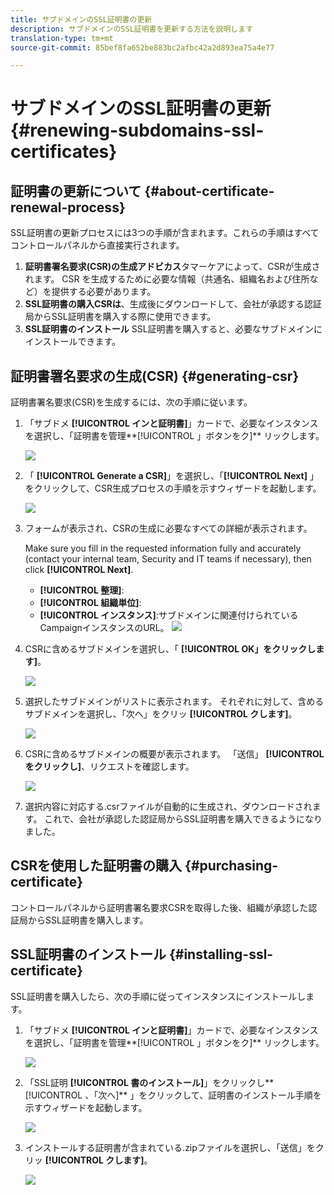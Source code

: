 ```yaml
---
title: サブドメインのSSL証明書の更新
description: サブドメインのSSL証明書を更新する方法を説明します
translation-type: tm+mt
source-git-commit: 85bef8fa652be883bc2afbc42a2d893ea75a4e77

---
```



# サブドメインのSSL証明書の更新 {#renewing-subdomains-ssl-certificates}

## 証明書の更新について {#about-certificate-renewal-process}

SSL証明書の更新プロセスには3つの手順が含まれます。これらの手順はすべてコントロールパネルから直接実行されます。

1. **証明書署名要求(CSR)の生成アドビカス**&#x200B;タマーケアによって、CSRが生成されます。 CSR を生成するために必要な情報（共通名、組織名および住所など）を提供する必要があります。
1. **SSL証明書の購入CSRは**、生成後にダウンロードして、会社が承認する認証局からSSL証明書を購入する際に使用できます。
1. **SSL証明書のインストール** SSL証明書を購入すると、必要なサブドメインにインストールできます。

## 証明書署名要求の生成(CSR) {#generating-csr}

証明書署名要求(CSR)を生成するには、次の手順に従います。

1. 「サブドメ **[!UICONTROL インと証明書]**」カードで、必要なインスタンスを選択し、「証明書を管理**[!UICONTROL 」ボタンをク]** リックします。

   ![](assets/renewal1.png)

1. 「 **[!UICONTROL Generate a CSR]**」を選択し、「**[!UICONTROL  Next]** 」をクリックして、CSR生成プロセスの手順を示すウィザードを起動します。

   ![](assets/renewal2.png)

1. フォームが表示され、CSRの生成に必要なすべての詳細が表示されます。

   Make sure you fill in the requested information fully and accurately (contact your internal team, Security and IT teams if necessary), then click **[!UICONTROL Next]**.

   * **[!UICONTROL 整理]**:
   * **[!UICONTROL 組織単位]**:
   * **[!UICONTROL インスタンス]**:サブドメインに関連付けられているCampaignインスタンスのURL。
   ![](assets/renewal3.png)

1. CSRに含めるサブドメインを選択し、「 **[!UICONTROL OK」をクリックします]**。

   ![](assets/renewal4.png)

1. 選択したサブドメインがリストに表示されます。 それぞれに対して、含めるサブドメインを選択し、「次へ」をクリッ **[!UICONTROL クします]**。

   ![](assets/renewal5.png)

1. CSRに含めるサブドメインの概要が表示されます。 「送信」 **[!UICONTROL をクリックし]**、リクエストを確認します。

   ![](assets/renewal6.png)

1. 選択内容に対応する.csrファイルが自動的に生成され、ダウンロードされます。 これで、会社が承認した認証局からSSL証明書を購入できるようになりました。

## CSRを使用した証明書の購入 {#purchasing-certificate}

コントロールパネルから証明書署名要求CSRを取得した後、組織が承認した認証局からSSL証明書を購入します。

## SSL証明書のインストール {#installing-ssl-certificate}

SSL証明書を購入したら、次の手順に従ってインスタンスにインストールします。

1. 「サブドメ **[!UICONTROL インと証明書]**」カードで、必要なインスタンスを選択し、「証明書を管理**[!UICONTROL 」ボタンをク]** リックします。

   ![](assets/renewal1.png)

1. 「SSL証明 **[!UICONTROL 書のインストール]**」をクリックし**[!UICONTROL 、「次へ]** 」をクリックして、証明書のインストール手順を示すウィザードを起動します。

   ![](assets/install1.png)

1. インストールする証明書が含まれている.zipファイルを選択し、「送信」をクリッ **[!UICONTROL クします]**。

   ![](assets/install2.png)
